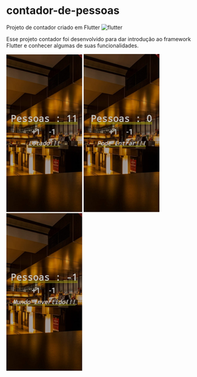# contador-de-pessoas
Projeto de contador criado em Flutter <img src="https://cdn.icon-icons.com/icons2/2107/PNG/512/file_type_flutter_icon_130599.png" alt="flutter" width="30" height="30" style="max-width:100%;"></img>

Esse projeto contador foi desenvolvido para dar introdução ao framework Flutter e conhecer algumas de suas funcionalidades.

<img src="contador_de_pessoas/images/toReadme/lotado.jpeg" width="200">
<img src="contador_de_pessoas/images/toReadme/livre.jpeg" width="200">
<img src="contador_de_pessoas/images/toReadme/mundo%20invetido.jpeg" width="200">
